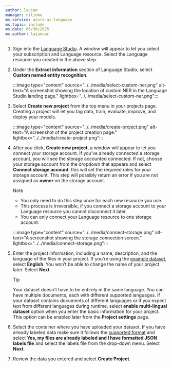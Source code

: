 ```yaml
---
author: laujan
manager: nitinme
ms.service: azure-ai-language
ms.topic: include
ms.date: 06/30/2025
ms.author: lajanuar
---
```


1. Sign into the [Language Studio](https://aka.ms/languageStudio). A window will appear to let you select your subscription and Language resource. Select the Language resource you created in the above step. 

2. Under the **Extract information** section of Language Studio, select **Custom named entity recognition**.

    :::image type="content" source="../../media/select-custom-ner.png" alt-text="A screenshot showing the location of custom NER in the Language Studio landing page." lightbox="../../media/select-custom-ner.png":::

3. Select **Create new project** from the top menu in your projects page. Creating a project will let you tag data, train, evaluate, improve, and deploy your models. 

    :::image type="content" source="../../media/create-project.png" alt-text="A screenshot of the project creation page." lightbox="../../media/create-project.png":::

4.  After you click, **Create new project**, a window will appear to let you connect your storage account. If you've already connected a storage account, you will see the storage accounted connected. If not, choose your storage account from the dropdown that appears and select **Connect storage account**; this will set the required roles for your storage account. This step will possibly return an error if you are not assigned as **owner** on the storage account.

    >[!NOTE]
    > * You only need to do this step once for each new resource you use. 
    > * This process is irreversible, if you connect a storage account to your Language resource you cannot disconnect it later.
    > * You can only connect your Language resource to one storage account.
    
    :::image type="content" source="../../media/connect-storage.png" alt-text="A screenshot showing the storage connection screen." lightbox="../../media/connect-storage.png":::

5. Enter the project information, including a name, description, and the language of the files in your project. If you're using the [example dataset](https://go.microsoft.com/fwlink/?linkid=2175226), select **English**. You won’t be able to change the name of your project later. Select **Next**

    > [!TIP]
    > Your dataset doesn't have to be entirely in the same language. You can have multiple documents, each with different supported languages. If your dataset contains documents of different languages or if you expect text from different languages during runtime, select **enable multi-lingual dataset** option when you enter the basic information for your project. This option can be enabled later from the **Project settings** page.

6. Select the container where you have uploaded your dataset. 
If you have already labeled data make sure it follows the [supported format](../../concepts/data-formats.md) and select **Yes, my files are already labeled and I have formatted JSON labels file** and select the labels file from the drop-down menu. Select **Next**.

7. Review the data you entered and select **Create Project**.
